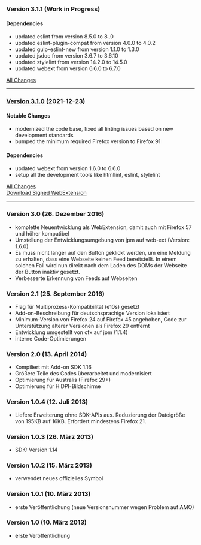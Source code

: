 ### Version 3.1.1 (Work in Progress)

#### Dependencies

- updated eslint from version 8.5.0 to 8..0
- updated eslint-plugin-compat from version 4.0.0 to 4.0.2
- updated gulp-eslint-new from version 1.1.0 to 1.3.0
- updated jsdoc from version 3.6.7 to 3.6.10
- updated stylelint from version 14.2.0 to 14.5.0
- updated webext from version 6.6.0 to 6.7.0

[All Changes](https://github.com/cadeyrn/subtome/compare/v3.1.0...master)

---

### [Version 3.1.0](https://github.com/cadeyrn/subtome/releases/tag/v3.1.0) (2021-12-23)

#### Notable Changes

- modernized the code base, fixed all linting issues based on new development standards
- bumped the minimum required Firefox version to Firefox 91

#### Dependencies

- updated webext from version 1.6.0 to 6.6.0
- setup all the development tools like htmllint, eslint, stylelint

[All Changes](https://github.com/cadeyrn/subtome/compare/v3.0...v3.1.0)<br />
[Download Signed WebExtension](https://addons.mozilla.org/en-US/firefox/addon/subtome-subscribe-button/versions/?page=1#version-3.1.0)

---

### Version 3.0 (26. Dezember 2016)

- komplette Neuentwicklung als WebExtension, damit auch mit Firefox 57 und höher kompatibel
- Umstellung der Entwicklungsumgebung von jpm auf web-ext (Version: 1.6.0)
- Es muss nicht länger auf den Button geklickt werden, um eine Meldung zu erhalten, dass eine Webseite keinen Feed
  bereitstellt. In einem solchen Fall wird nun direkt nach dem Laden des DOMs der Webseite der Button inaktiv gesetzt.
- Verbesserte Erkennung von Feeds auf Webseiten

### Version 2.1 (25. September 2016)

- Flag für Multiprozess-Kompatibilität (e10s) gesetzt
- Add-on-Beschreibung für deutschsprachige Version lokalisiert
- Minimum-Version von Firefox 24 auf Firefox 45 angehoben, Code zur Unterstützung älterer Versionen als Firefox 29
  entfernt
- Entwicklung umgestellt von cfx auf jpm (1.1.4)
- interne Code-Optimierungen

### Version 2.0 (13. April 2014)

- Kompiliert mit Add-on SDK 1.16
- Größere Teile des Codes überarbeitet und modernisiert
- Optimierung für Australis (Firefox 29+)
- Optimierung für HiDPI-Bildschirme

### Version 1.0.4 (12. Juli 2013)

- Liefere Erweiterung ohne SDK-APIs aus. Reduzierung der Dateigröße von 195KB auf 16KB. Erfordert mindestens Firefox 21.

### Version 1.0.3 (26. März 2013)

- SDK: Version 1.14

### Version 1.0.2 (15. März 2013)

- verwendet neues offizielles Symbol

### Version 1.0.1 (10. März 2013)

- erste Veröffentlichung (neue Versionsnummer wegen Problem auf AMO)

### Version 1.0 (10. März 2013)

- erste Veröffentlichung
